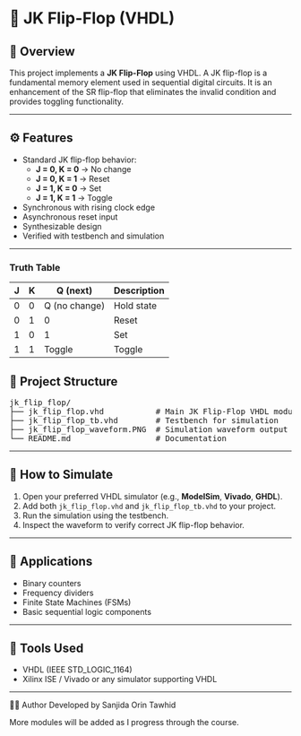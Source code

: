 # 🔁 JK Flip-Flop (VHDL)

## 📝 Overview

This project implements a **JK Flip-Flop** using VHDL. A JK flip-flop is a fundamental memory element used in sequential digital circuits. It is an enhancement of the SR flip-flop that eliminates the invalid condition and provides toggling functionality.

---

## ⚙️ Features

- Standard JK flip-flop behavior:
  - **J = 0, K = 0** → No change
  - **J = 0, K = 1** → Reset
  - **J = 1, K = 0** → Set
  - **J = 1, K = 1** → Toggle
- Synchronous with rising clock edge
- Asynchronous reset input
- Synthesizable design
- Verified with testbench and simulation

---
### Truth Table

| J | K | Q (next)      | Description       |
|---|---|---------------|-------------------|
| 0 | 0 | Q (no change) | Hold state        |
| 0 | 1 | 0             | Reset             |
| 1 | 0 | 1             | Set               |
| 1 | 1 | Toggle        | Toggle            |

## 📁 Project Structure

<pre>
jk_flip_flop/
├── jk_flip_flop.vhd           # Main JK Flip-Flop VHDL module
├── jk_flip_flop_tb.vhd        # Testbench for simulation
├── jk_flip_flop_waveform.PNG  # Simulation waveform output
└── README.md                  # Documentation
</pre>

---

## 🧪 How to Simulate

1. Open your preferred VHDL simulator (e.g., **ModelSim**, **Vivado**, **GHDL**).
2. Add both `jk_flip_flop.vhd` and `jk_flip_flop_tb.vhd` to your project.
3. Run the simulation using the testbench.
4. Inspect the waveform to verify correct JK flip-flop behavior.

---

## 🔄 Applications

- Binary counters
- Frequency dividers
- Finite State Machines (FSMs)
- Basic sequential logic components

---

## 🧰 Tools Used

- VHDL (IEEE STD_LOGIC_1164)
- Xilinx ISE / Vivado or any simulator supporting VHDL

---

🙋‍♀️ Author Developed by Sanjida Orin Tawhid

More modules will be added as I progress through the course.
